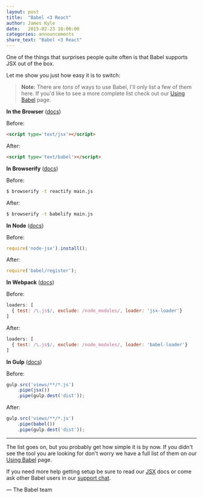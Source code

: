 ```yaml
---
layout: post
title:  "Babel <3 React"
author: James Kyle
date:   2015-02-23 10:00:00
categories: announcements
share_text: "Babel <3 React"
---
```


One of the things that surprises people quite often is that Babel supports JSX
out of the box.

Let me show you just how easy it is to switch:

> **Note:** There are _tons_ of ways to use Babel, I'll only list a few of them
> here. If you'd like to see a more complete list check out our
> [Using Babel](/docs/using-babel/) page.

**In the Browser** ([docs](/docs/usage/browser/))

Before:

```html
<script type='text/jsx'></script>
```

After:

```html
<script type='text/babel'></script>
```

**In Browserify** ([docs](/docs/using-babel/#browserify))

Before:

```sh
$ browserify -t reactify main.js
```

After:

```sh
$ browserify -t babelify main.js
```

**In Node** ([docs](/docs/usage/require/))

Before:

```js
require('node-jsx').install();
```

After:

```js
require('babel/register');
````

**In Webpack** ([docs](/docs/using-babel/#webpack))

Before:

```js
loaders: [
  { test: /\.js$/, exclude: /node_modules/, loader: 'jsx-loader'}
]
```

After:

```js
loaders: [
  { test: /\.js$/, exclude: /node_modules/, loader: 'babel-loader'}
]
```

**In Gulp** ([docs](/docs/using-babel/#gulp))

Before:

```js
gulp.src('views/**/*.js')
    .pipe(jsx())
    .pipe(gulp.dest('dist'));
```

After:

```js
gulp.src('views/**/*.js')
    .pipe(babel())
    .pipe(gulp.dest('dist'));
```

---

The list goes on, but you probably get how simple it is by now. If you didn't
see the tool you are looking for don't worry we have a full list of them on our
[Using Babel](/docs/using-babel/) page.

If you need more help getting setup be sure to read our [JSX](/docs/usage/jsx/)
docs or come ask other Babel users in our
[support chat](https://gitter.im/babel/babel).

<p class="text-right">— The Babel team</p>
